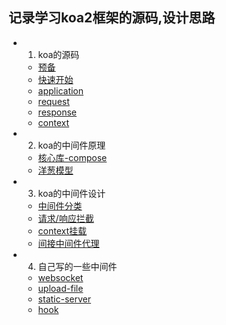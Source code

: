 
## 记录学习koa2框架的源码,设计思路 ##


* 1. koa的源码
    - [预备](https://github.com/lamwaiben/lamwaiben.github.io/tree/master/framework/koa/chapter01/01.md)
    - [快速开始](https://github.com/lamwaiben/lamwaiben.github.io/tree/master/framework/koa/chapter01/02.md)
    - [application](https://github.com/lamwaiben/lamwaiben.github.io/tree/master/framework/koa/chapter01/03.md)
    - [request](https://github.com/lamwaiben/lamwaiben.github.io/tree/master/framework/koa/chapter01/04.md)
    - [response](https://github.com/lamwaiben/lamwaiben.github.io/tree/master/framework/koa/chapter01/05.md)
    - [context](https://github.com/lamwaiben/lamwaiben.github.io/tree/master/framework/koa/chapter01/06.md)

* 2. koa的中间件原理
    - [核心库-compose](https://github.com/lamwaiben/lamwaiben.github.io/tree/master/framework/koa/chapter02/01.md)
    - [洋葱模型](https://github.com/lamwaiben/lamwaiben.github.io/tree/master/framework/koa/chapter02/02.md)

* 3. koa的中间件设计
    - [中间件分类](https://github.com/lamwaiben/lamwaiben.github.io/tree/master/framework/koa/chapter03/01.md)
    - [请求/响应拦截](https://github.com/lamwaiben/lamwaiben.github.io/tree/master/framework/koa/chapter03/02.md)
    - [context挂载](https://github.com/lamwaiben/lamwaiben.github.io/tree/master/framework/koa/chapter03/03.md)
    - [间接中间件代理](https://github.com/lamwaiben/lamwaiben.github.io/tree/master/framework/koa/chapter03/04.md)
* 4. 自己写的一些中间件
    - [websocket]((https://github.com/lamwaiben/lamwaiben.github.io/tree/master/framework/koa/chapter04/code/koa_websocket/app.js))
    - [upload-file]((https://github.com/lamwaiben/lamwaiben.github.io/tree/master/framework/koa/chapter04/code/koa_upload-file/upload-file.js))
    - [static-server]((https://github.com/lamwaiben/lamwaiben.github.io/tree/master/framework/koa/chapter04/code/koa_static-server/static-server.js))
    - [hook]((https://github.com/lamwaiben/lamwaiben.github.io/tree/master/framework/koa/chapter04/code/koa_hook))